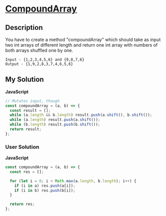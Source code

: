 # [CompoundArray](https://www.codewars.com/kata/56044de2aa75e28875000017)

## Description

You have to create a method "compoundArray" which should take as input two int arrays of different length and return one int array with numbers of both arrays shuffled one by one.

```
Input - {1,2,3,4,5,6} and {9,8,7,6}
Output - {1,9,2,8,3,7,4,6,5,6}
```

## My Solution

**JavaScript**

```js
// Mutates input, though
const compoundArray = (a, b) => {
  const result = [];
  while (a.length && b.length) result.push(a.shift(), b.shift());
  while (a.length) result.push(a.shift());
  while (b.length) result.push(b.shift());
  return result;
};
```

### User Solution

**JavaScript**

```js
const compoundArray = (a, b) => {
  const res = [];

  for (let i = 0; i < Math.max(a.length, b.length); i++) {
    if (i in a) res.push(a[i]);
    if (i in b) res.push(b[i]);
  }

  return res;
};
```
